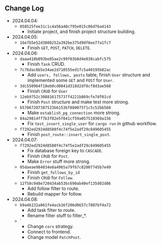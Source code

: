## Change Log

- 2024.04.04:
  - `058525fee31c1c4a56a48c795e015c86d76a4143`
    - Initiate project, and finish project structure building.
- 2024.04.05:
  - `16e7b5e52d3808252a392be375d9df6ee77a1fc7`
    - Finish `GET`, `POST`, `PATCH`, `DELETE`.
- 2024.04.06:
  - `daaa418b093be85ae2c99f03b8d4e038cabfc575`
    - Finish `Task` CRUD.
  - `7c76dac6b5e34ae2d710555ed1fc5a40195b82ac`
    - Add `users, follows, posts` table, finish `User` structure and implemented some `GET` and `POST` for `User`.
  - `3dc550964f18eb0cd0841d318d2df8cf8d3ae568`
    - Finish `CRUD` for `User`
  - `12eb9752c308816175737f4221b869cfe7df01cd`
    - Finish `Post` structure and make test more strong.
  - `b57067207387523b6153bf880075f1c5c52bb568`
    - Make `establish_pg_connection` more strong.
  - `84a29814ff7b3f82e5f841cf59a057510369a156`
    - Fix `test_insert_single_user` for `cargo run` in github workflow.
  - `f7292ed2924d8580f4c74f5e2adf29c849605455`
    - Finish `post_route::insert_single_post`.
- 2024.04.07:
  - `f7292ed2924d8580f4c74f5e2adf29c849605455`
    - Fix database foreign key to `CASCADE`.
    - Finish `CRUD` for `Post`.
    - Make `Error` stuff more strong.
  - `05daeae984034e8a4965a79f67c82007745b7e49`
    - Finish `get_follows_by_id`
    - Finish `CRUD` for `Follow`.
  - `12f58c948e720434ab53bc690ab40ef135d02d86`
    - Add follow filter to route.
    - Rebuild mapper for follow.
- 2024.04.08:
  - `b9a4b132a061fe4acb16f206d0657c7807bf4a72`
    - Add task filter to route.
    - Rename filter stuff to filter\_\*.
  - `
    - Change `cors` strategy.
    - Connect to frontend.
    - Change model `PatchPost`.
